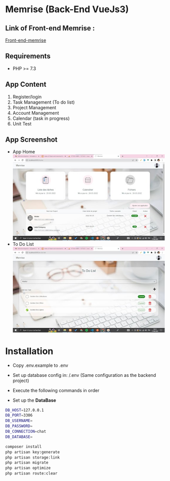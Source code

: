 # Memrise (Back-End VueJs3)</h1>

## Link of Front-end Memrise : 
<a href="https://github.com/arwa-lemaalem-dev/front-end-memrise">Front-end-memrise</a>
## Requirements

-   PHP >= 7.3

## App Content

<ol>
    <li>Register/login</li>
    <li>Task Management (To do list)</li>
    <li>Project Management</li>
    <li>Account Management</li>
    <li>Calendar (task in progress)</li>
    <li>Unit Test</li>
</ol>

## App Screenshot
<ul>
    <li>App Home</li>
    <img src="public\assets\screenshot_app\app_home.png">
    <li>To Do List</li>
    <img src="public\assets\screenshot_app\todolist.png">
</ul>

# Installation

 * Copy .env.example to .env
 * Set up database config in: /.env (Same configuration as the backend project)

 * Execute the following commands in order
  
  * Set up the **DataBase**
``` bash
DB_HOST=127.0.0.1
DB_PORT=3306
DB_USERNAME=
DB_PASSWORD=
DB_CONNECTION=chat
DB_DATABASE=
```

``` bash
composer install
php artisan key:generate
php artisan storage:link
php artisan migrate 
php artisan optimize
php artisan route:clear
```




 
